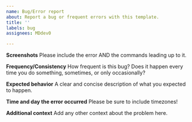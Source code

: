 ```yaml
---
name: Bug/Error report
about: Report a bug or frequent errors with this template.
title: ''
labels: bug
assignees: MDdev0

---
```


**Screenshots**
Please include the error AND the commands leading up to it.

**Frequency/Consistency**
How frequent is this bug? Does it happen every time you do something, sometimes, or only occasionally?

**Expected behavior**
A clear and concise description of what you expected to happen.

**Time and day the error occurred**
Please be sure to include timezones!

**Additional context**
Add any other context about the problem here.
